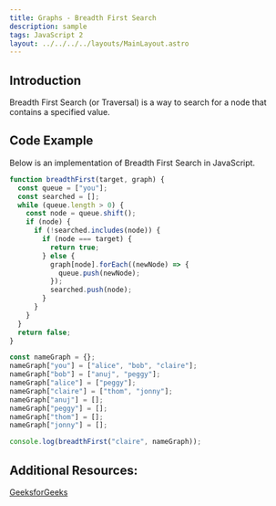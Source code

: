 ```yaml
---
title: Graphs - Breadth First Search
description: sample
tags: JavaScript 2
layout: ../../../../layouts/MainLayout.astro
---
```


## Introduction

Breadth First Search (or Traversal) is a way to search for a node that contains a specified value.

## Code Example

Below is an implementation of Breadth First Search in JavaScript.

```js
function breadthFirst(target, graph) {
  const queue = ["you"];
  const searched = [];
  while (queue.length > 0) {
    const node = queue.shift();
    if (node) {
      if (!searched.includes(node)) {
        if (node === target) {
          return true;
        } else {
          graph[node].forEach((newNode) => {
            queue.push(newNode);
          });
          searched.push(node);
        }
      }
    }
  }
  return false;
}

const nameGraph = {};
nameGraph["you"] = ["alice", "bob", "claire"];
nameGraph["bob"] = ["anuj", "peggy"];
nameGraph["alice"] = ["peggy"];
nameGraph["claire"] = ["thom", "jonny"];
nameGraph["anuj"] = [];
nameGraph["peggy"] = [];
nameGraph["thom"] = [];
nameGraph["jonny"] = [];

console.log(breadthFirst("claire", nameGraph));
```

## Additional Resources:

[GeeksforGeeks](https://www.geeksforgeeks.org/breadth-first-search-or-bfs-for-a-graph/)
